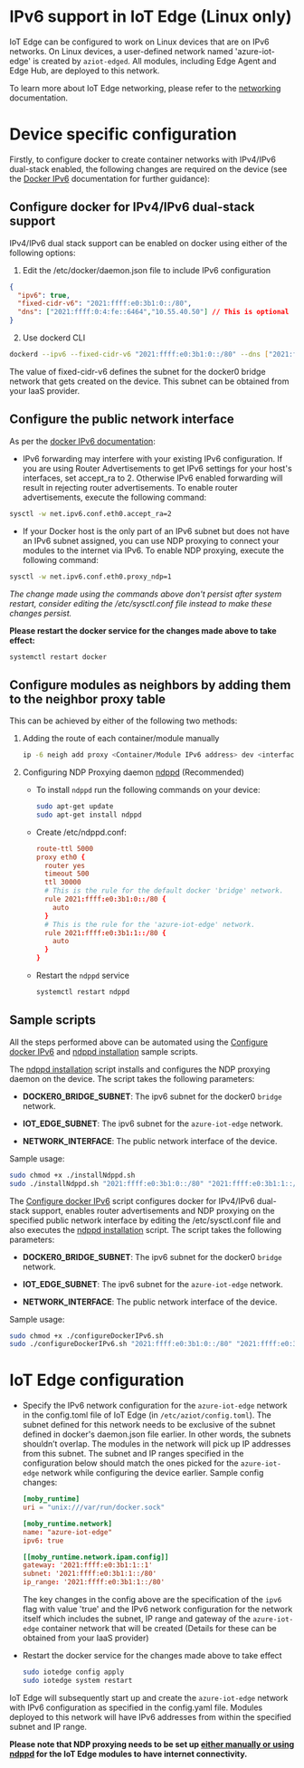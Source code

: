 # IPv6 support in IoT Edge (Linux only)

IoT Edge can be configured to work on Linux devices that are on IPv6 networks. On Linux devices, a user-defined network named 'azure-iot-edge' is created by `aziot-edged`. All modules, including Edge Agent and Edge Hub, are deployed to this network.

To learn more about IoT Edge networking, please refer to the [networking](./networking.md) documentation.

# Device specific configuration

Firstly, to configure docker to create container networks with IPv4/IPv6 dual-stack enabled, the following changes are required on the device (see the [Docker IPv6][1] documentation for further guidance):

## Configure docker for IPv4/IPv6 dual-stack support

IPv4/IPv6 dual stack support can be enabled on docker using either of the following options:

1. Edit the /etc/docker/daemon.json file to include IPv6 configuration

  ```json
  {
    "ipv6": true,
    "fixed-cidr-v6": "2021:ffff:e0:3b1:0::/80",
    "dns": ["2021:ffff:0:4:fe::6464","10.55.40.50"] // This is optional
  }
  ```

2. Use dockerd CLI

```bash
dockerd --ipv6 --fixed-cidr-v6 "2021:ffff:e0:3b1:0::/80" --dns ["2021:ffff:0:4:fe::6464","10.55.40.50"]
```

The value of fixed-cidr-v6 defines the subnet for the docker0 bridge network that gets created on the device. This subnet can be obtained from your IaaS provider.

## Configure the public network interface

As per the [docker IPv6 documentation][1]:

* IPv6 forwarding may interfere with your existing IPv6 configuration. If you are using Router Advertisements to get IPv6 settings for your host's interfaces, set accept_ra to 2. Otherwise IPv6 enabled forwarding will result in rejecting router advertisements. To enable router advertisements, execute the following command:

```bash
sysctl -w net.ipv6.conf.eth0.accept_ra=2
```

* If your Docker host is the only part of an IPv6 subnet but does not have an IPv6 subnet assigned, you can use NDP proxying to connect your modules to the internet via IPv6. To enable NDP proxying, execute the following command:

```bash
sysctl -w net.ipv6.conf.eth0.proxy_ndp=1
```

*The change made using the commands above don't persist after system restart, consider editing the /etc/sysctl.conf file instead to make these changes persist.*

**Please restart the docker service for the changes made above to take effect:**

```bash
systemctl restart docker
```

## Configure modules as neighbors by adding them to the neighbor proxy table

This can be achieved by either of the following two methods:

1. Adding the route of each container/module manually

    ```bash
    ip -6 neigh add proxy <Container/Module IPv6 address> dev <interface such as 'eth0'>
    ```

2. Configuring NDP Proxying daemon [ndppd][2] (Recommended)

   * To install `ndppd` run the following commands on your device:

      ```bash
      sudo apt-get update
      sudo apt-get install ndppd
      ```

   * Create /etc/ndppd.conf:

      ```conf
      route-ttl 5000
      proxy eth0 {
        router yes
        timeout 500
        ttl 30000
        # This is the rule for the default docker 'bridge' network.
        rule 2021:ffff:e0:3b1:0::/80 {
          auto
        }
        # This is the rule for the 'azure-iot-edge' network.
        rule 2021:ffff:e0:3b1:1::/80 {
          auto
        }
      }
      ```

   * Restart the `ndppd` service

      ```bash
      systemctl restart ndppd
      ```

## Sample scripts

All the steps performed above can be automated using the [Configure docker IPv6][3] and [ndppd installation][4] sample scripts.

The [ndppd installation][4] script installs and configures the NDP proxying daemon on the device. The script takes the following parameters:

* **DOCKER0_BRIDGE_SUBNET**: The ipv6 subnet for the docker0 `bridge` network.

* **IOT_EDGE_SUBNET**: The ipv6 subnet for the `azure-iot-edge` network.

* **NETWORK_INTERFACE**: The public network interface of the device.

Sample usage:

```bash
sudo chmod +x ./installNdppd.sh
sudo ./installNdppd.sh "2021:ffff:e0:3b1:0::/80" "2021:ffff:e0:3b1:1::/80" eth0
```

The [Configure docker IPv6][3] script configures docker for IPv4/IPv6 dual-stack support, enables router advertisements and NDP proxying on the specified public network interface by editing the /etc/sysctl.conf file and
also executes the [ndppd installation][4] script. The script takes the following parameters:

* **DOCKER0_BRIDGE_SUBNET**: The ipv6 subnet for the docker0 `bridge` network.

* **IOT_EDGE_SUBNET**: The ipv6 subnet for the `azure-iot-edge` network.

* **NETWORK_INTERFACE**: The public network interface of the device.

Sample usage:

```bash
sudo chmod +x ./configureDockerIPv6.sh
sudo ./configureDockerIPv6.sh "2021:ffff:e0:3b1:0::/80" "2021:ffff:e0:3b1:1::/80" eth0
```

# IoT Edge configuration

* Specify the IPv6 network configuration for the `azure-iot-edge` network in the config.toml file of IoT Edge (in `/etc/aziot/config.toml`). The subnet defined for this network needs to be exclusive of the subnet defined in docker's daemon.json file earlier. In other words, the subnets shouldn’t overlap. The modules in the network will pick up IP addresses from this subnet. The subnet and IP ranges specified in the configuration below should match the ones picked for the `azure-iot-edge` network while configuring the device earlier.
Sample config changes:

  ```toml
  [moby_runtime]
  uri = "unix:///var/run/docker.sock"
  
  [moby_runtime.network]
  name: "azure-iot-edge"
  ipv6: true

  [[moby_runtime.network.ipam.config]]
  gateway: '2021:ffff:e0:3b1:1::1'
  subnet: '2021:ffff:e0:3b1:1::/80'
  ip_range: '2021:ffff:e0:3b1:1::/80'
  ```

  The key changes in the config above are the specification of the `ipv6` flag with value 'true' and the IPv6 network configuration for the network itself which includes the subnet, IP range and gateway of the `azure-iot-edge` container network that will be created (Details for these can be obtained from your IaaS provider)

* Restart the docker service for the changes made above to take effect

  ```bash
  sudo iotedge config apply
  sudo iotedge system restart
  ```

IoT Edge will subsequently start up and create the `azure-iot-edge` network with IPv6 configuration as specified in the config.yaml file. Modules deployed to this network will have IPv6 addresses from within the specified subnet and IP range.

**Please note that NDP proxying needs to be set up [either manually or using ndppd](#configure-modules-as-neighbors-by-adding-them-to-the-neighbor-proxy-table) for the IoT Edge modules to have internet connectivity.**

[1]: https://docs.docker.com/v17.09/engine/userguide/networking/default_network/ipv6/
[2]: https://github.com/DanielAdolfsson/ndppd
[3]: ../scripts/linux/configureDockerIPv6.sh
[4]: ../scripts/linux/installNdppd.sh
